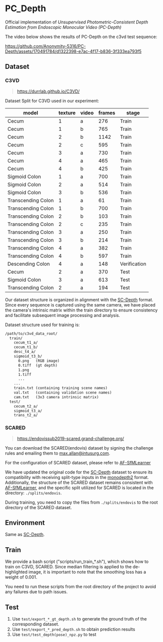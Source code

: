 # PC_Depth

Official implementation of *Unsupervised Photometric-Consistent Depth Estimation from Endoscopic Monocular Video (PC-Depth)*


The video below shows the results of PC-Depth on the c3vd test sequence:

https://github.com/Anonymity-5316/PC-Depth/assets/170491784/d1322398-e7ac-4f17-b836-3f333ea793f5


## Dataset

### C3VD

> https://durrlab.github.io/C3VD/

Dataset Split for C3VD used in our experiment:

| model              | texture | video | frames  | stage  |
|--------------------|----|------|------|-----|
| Cecum              | 1  | a    | 276  | Train |
| Cecum              | 1  | b    | 765  | Train |
| Cecum              | 2  | b    | 1142 | Train |
| Cecum              | 2  | c    | 595  | Train |
| Cecum              | 3  | a    | 730  | Train |
| Cecum              | 4  | a    | 465  | Train |
| Cecum              | 4  | b    | 425  | Train |
| Sigmoid Colon      | 1  | a    | 700  | Train |
| Sigmoid Colon      | 2  | a    | 514  | Train |
| Sigmoid Colon      | 3  | b    | 536  | Train |
| Transcending Colon | 1  | a    | 61   | Train |
| Transcending Colon | 1  | b    | 700  | Train |
| Transcending Colon | 2  | b    | 103  | Train |
| Transcending Colon | 2  | c    | 235  | Train |
| Transcending Colon | 3  | a    | 250  | Train |
| Transcending Colon | 3  | b    | 214  | Train |
| Transcending Colon | 4  | a    | 382  | Train |
| Transcending Colon | 4  | b    | 597  | Train |
| Descending Colon   | 4  | a    | 148  | Verification |
| Cecum              | 2  | a    | 370  | Test |
| Sigmoid Colon      | 3  | a    | 613  | Test |
| Transcending Colon | 2  | a    | 194  | Test |


Our dataset structure is organized in alignment with the [SC-Depth](https://github.com/JiawangBian/sc_depth_pl) format. Since every sequence is captured using the same camera, we have placed the camera's intrinsic matrix within the train directory to ensure consistency and facilitate subsequent image processing and analysis.

Dataset structure used for training is:
```txt
/path/to/c3vd_data_root/
  train/
    cecum_t1_a/
    cecum_t1_b/
    desc_t4_a/
    sigmoid_t3_b/
      0.png   (RGB image)
      0.tiff  (gt depth)
      1.png
      1.tiff
      ...
    ...
    train.txt (containing training scene names)
    val.txt   (containing validation scene names)
    cam.txt   (3x3 camera intrinsic matrix)
  test/
    cecum_t2_a/
    sigmoid_t3_a/
    trans_t2_a/
```


### SCARED

> https://endovissub2019-scared.grand-challenge.org/

You can download the SCARED(endovis) dataset by signing the challenge rules and emailing them to max.allan@intusurg.com.

For the configuration of SCARED dataset, please refer to [AF-SfMLearner](https://github.com/ShuweiShao/AF-SfMLearner)

We have updated the original code for the [SC-Depth](https://github.com/JiawangBian/sc_depth_pl) dataset to ensure its compatibility with receiving split-type inputs in the [monodepth2](https://github.com/nianticlabs/monodepth2) format. Additionally, the structure of the SCARED dataset remains consistent with [AF-SfMLearner](https://github.com/ShuweiShao/AF-SfMLearner), and the specific split utilized for SCARED is located in the directory: `./splits/endovis`.

During training, you need to copy the files from `./splits/endovis` to the root directory of the SCARED dataset.

## Environment

Same as [SC-Depth](https://github.com/JiawangBian/sc_depth_pl).

## Train

We provide a bash script ("scripts/run_train_*.sh"), which shows how to train on C3VD, SCARED. Since median filtering is applied to the de-highlighted image, it is important to note that the smoothing loss has a weight of 0.001.


You need to run these scripts from the root directory of the project to avoid any failures due to path issues.

## Test

1. Use `test/export_*_gt_depth.sh` to generate the ground truth of the corresponding dataset.
2. Use `test/export_*_pred_depth.sh` to obtain prediction results
3. Use `test/test_depth(pose)_npz.py` to test